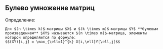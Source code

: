 ## Булево умножение матриц
Определение:
```spoiler-markdown
Для $(n \times k)$-матрицы $X$ и $(k \times m)$-матрицы $Y$ **булевым произведением** $XY$ называется $(n \times m)$-матрица, элементы которой определяются по формуле:
$$(XY)[i,j] = \max_{\ell=1}^{k} X[i,\ell]Y[\ell,j]$$
```
